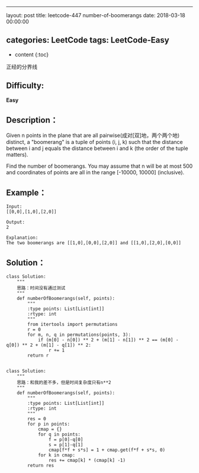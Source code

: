 
---
layout: post
title:  leetcode-447 number-of-boomerangs
date:   2018-03-18 00:00:00

categories: LeetCode
tags: LeetCode-Easy
---

* content
{:toc}

正经的分界线





## Difficulty:

**Easy**

## Description：

Given n points in the plane that are all pairwise(成对[双]地，两个两个地) distinct, a "boomerang" 
is a tuple of points (i, j, k) such that the distance between i and j equals 
the distance between i and k (the order of the tuple matters).

Find the number of boomerangs. You may assume that n will be at most 500 and 
coordinates of points are all in the range [-10000, 10000] (inclusive).

## Example：

```
Input:
[[0,0],[1,0],[2,0]]

Output:
2

Explanation:
The two boomerangs are [[1,0],[0,0],[2,0]] and [[1,0],[2,0],[0,0]]
```

## Solution：

```
class Solution:
    """
    思路：时间没有通过测试
    """
    def numberOfBoomerangs(self, points):
        """
        :type points: List[List[int]]
        :rtype: int
        """
        from itertools import permutations
        r = 0
        for m, n, q in permutations(points, 3):
            if (m[0] - n[0]) ** 2 + (m[1] - n[1]) ** 2 == (m[0] - q[0]) ** 2 + (m[1] - q[1]) ** 2:
                r += 1
        return r
 

class Solution:
    """
    思路：和我的差不多，但是时间复杂度只有n**2
    """
    def numberOfBoomerangs(self, points):
        """
        :type points: List[List[int]]
        :rtype: int
        """        
        res = 0
        for p in points:
            cmap = {}
            for q in points:
                f = p[0]-q[0]
                s = p[1]-q[1]
                cmap[f*f + s*s] = 1 + cmap.get(f*f + s*s, 0)
            for k in cmap:
                res += cmap[k] * (cmap[k] -1)
        return res
```